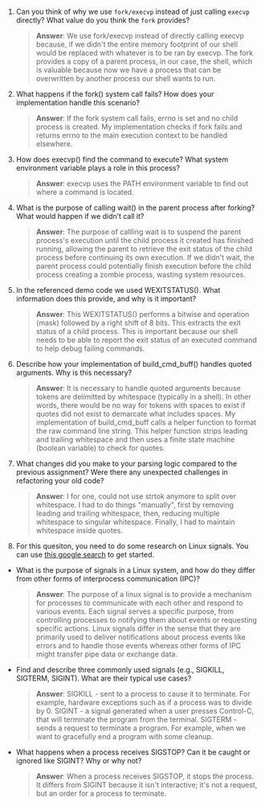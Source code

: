 1. Can you think of why we use `fork/execvp` instead of just calling `execvp` directly? What value do you think the `fork` provides?

    > **Answer**:  We use fork/execvp instead of directly calling execvp because,  if we didn't the entire memory footprint of our shell would be replaced with whatever is to be ran by execvp. The fork provides a copy of a parent process, in our case, the shell, which is valuable because now we have a process that can be overwritten by another process our shell wants to run.

2. What happens if the fork() system call fails? How does your implementation handle this scenario?

    > **Answer**:  If the fork system call fails, errno is set and no child process is created. My implementation checks if fork fails and returns errno to the main execution context to be handled elsewhere.

3. How does execvp() find the command to execute? What system environment variable plays a role in this process?

    > **Answer**:  execvp uses the PATH environment variable to find out where a command is located.

4. What is the purpose of calling wait() in the parent process after forking? What would happen if we didn’t call it?

    > **Answer**:  The purpose of callling wait is to suspend the parent process's execution until the child process it created has finished running, allowing the parent to retrieve the exit status of the child process before continuing its own execution. If we didn't wait, the parent process could potentially finish execution before the child process creating a zombie process, wasting system resources.

5. In the referenced demo code we used WEXITSTATUS(). What information does this provide, and why is it important?

    > **Answer**:  This WEXITSTATUS() performs a bitwise and operation (mask) followed by a right shift of 8 bits. This extracts the exit status of a child process. This is important because our shell needs to be able to report the exit status of an executed command to help debug failing commands.

6. Describe how your implementation of build_cmd_buff() handles quoted arguments. Why is this necessary?

    > **Answer**:  It is necessary to handle quoted arguments because tokens are delimitted by whitespace (typically in a shell). In other words, there would be no way for tokens with spaces to exist if quotes did not exist to demarcate what includes spaces. My implementation of build_cmd_buff calls a helper function to format the raw command line string. This helper function strips leading and trailing whitespace and then uses a finite state machine (boolean variable) to check for quotes.

7. What changes did you make to your parsing logic compared to the previous assignment? Were there any unexpected challenges in refactoring your old code?

    > **Answer**:  I for one, could not use strtok anymore to split over whitespace. I had to do things "manually", first by removing leading and trailing whitespace, then, reducing multiple whitespace to singular whitespace. Finally, I had to maintain whitespace inside quotes.

8. For this quesiton, you need to do some research on Linux signals. You can use [this google search](https://www.google.com/search?q=Linux+signals+overview+site%3Aman7.org+OR+site%3Alinux.die.net+OR+site%3Atldp.org&oq=Linux+signals+overview+site%3Aman7.org+OR+site%3Alinux.die.net+OR+site%3Atldp.org&gs_lcrp=EgZjaHJvbWUyBggAEEUYOdIBBzc2MGowajeoAgCwAgA&sourceid=chrome&ie=UTF-8) to get started.

- What is the purpose of signals in a Linux system, and how do they differ from other forms of interprocess communication (IPC)?

    > **Answer**:  The purpose of a linux signal is to  provide a mechanism for processes to communicate with each other and respond to various events. Each signal serves a specific purpose, from controlling processes to notifying them about events or requesting specific actions. Linux signals differ in the sense that they are primarily used to deliver notifications about process events like errors and to handle those events whereas other forms of IPC might transfer pipe data or exchange data. 

- Find and describe three commonly used signals (e.g., SIGKILL, SIGTERM, SIGINT). What are their typical use cases?

    > **Answer**:  SIGKILL - sent to a process to cause it to terminate. For example, hardware exceptions such as if a process was to divide by 0. SIGINT - a signal generated when a user presses Control-C, that will terminate the program from the terminal. SIGTERM - sends a request to terminate a program. For example, when we want to gracefully end a program with some cleanup.

- What happens when a process receives SIGSTOP? Can it be caught or ignored like SIGINT? Why or why not?

    > **Answer**:  When a process receives SIGSTOP, it stops the process. It differs from SIGINT because it isn't interactive; it's not a request, but an order for a process to terminate.
